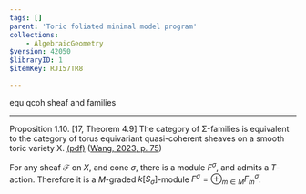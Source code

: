 ```yaml
---
tags: []
parent: 'Toric foliated minimal model program'
collections:
    - AlgebraicGeometry
$version: 42050
$libraryID: 1
$itemKey: RJI57TR8

---
```

equ qcoh sheaf and families

***

Proposition 1.10. [17, Theorem 4.9] The category of Σ-families is equivalent to the category of torus equivariant quasi-coherent sheaves on a smooth toric variety X. <a href="zotero://open-pdf/library/items/2HEDPCTW?page=6&#x26;annotation=LV2HQITL">(pdf)</a></a> (<a href="zotero://select/library/items/3ZYEHSE9">Wang, 2023, p. 75</a>)

For any sheaf $\mathcal{F}$ on $X$, and cone $\sigma$, there is a module $F^{\sigma}$, and admits a $T$-action. Therefore it is a $M$-graded $k[S_{\sigma}]$-module $F^{\sigma}=\oplus_{m\in M} F^{\sigma}_{m}$.
